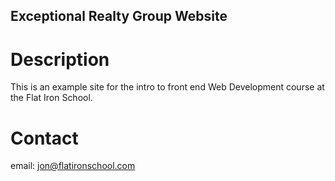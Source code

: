 Exceptional Realty Group Website
---

# Description

This is an example site for the intro to front end Web Development course at the Flat Iron School.

# Contact

email: jon@flatironschool.com
